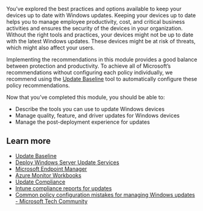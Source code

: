 You’ve explored the best practices and options available to keep your devices up to date with Windows updates. Keeping your devices up to date helps you to manage employee productivity, cost, and critical business activities and ensures the security of the devices in your organization. Without the right tools and practices, your devices might not be up to date with the latest Windows updates. These devices might be at risk of threats, which might also affect your users.

Implementing the recommendations in this module provides a good balance between protection and productivity. To achieve all of Microsoft’s recommendations without configuring each policy individually, we recommend using the [Update Baseline](https://www.microsoft.com/download/details.aspx?id=101056) tool to automatically configure these policy recommendations.

Now that you’ve completed this module, you should be able to:

- Describe the tools you can use to update Windows devices
- Manage quality, feature, and driver updates for Windows devices
- Manage the post-deployment experience for updates

## Learn more

- [Update Baseline]( https://www.microsoft.com/download/details.aspx?id=101056) 
- [Deploy Windows Server Update Services](/windows-server/administration/windows-server-update-services/deploy/deploy-windows-server-update-services)
- [Microsoft Endpoint Manager](https://endpoint.microsoft.com/#home?azure-portal=true)
- [Azure Monitor Workbooks](/azure/azure-monitor/platform/workbooks-overview?azure-portal=true)
- [Update Compliance](/windows/deployment/update/update-compliance-get-started?azure-portal=true)
- [Intune compliance reports for updates](/mem/intune/protect/windows-update-compliance-reports?azure-portal=true)
- [Common policy configuration mistakes for managing Windows updates - Microsoft Tech Community](https://techcommunity.microsoft.com/t5/windows-it-pro-blog/common-policy-configuration-mistakes-for-managing-windows/ba-p/2077328)

